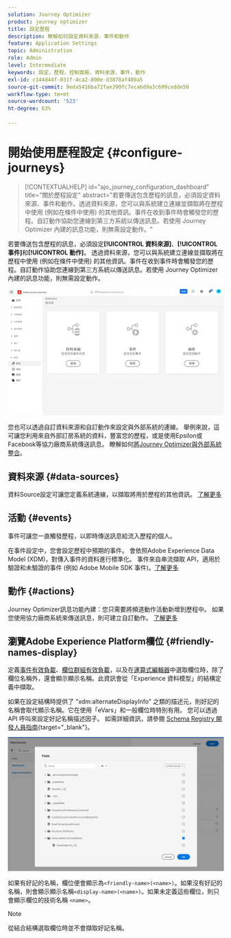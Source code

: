 ```yaml
---
solution: Journey Optimizer
product: journey optimizer
title: 設定歷程
description: 瞭解如何設定資料來源、事件和動作
feature: Application Settings
topic: Administration
role: Admin
level: Intermediate
keywords: 設定，歷程，控制面板，資料來源，事件，動作
exl-id: c144d44f-031f-4ca2-800e-d3878af400a5
source-git-commit: 9eda5416ba72fae390fc7eca6d9a3c699cedde50
workflow-type: tm+mt
source-wordcount: '523'
ht-degree: 63%

---
```


# 開始使用歷程設定 {#configure-journeys}

>[!CONTEXTUALHELP]
>id="ajo_journey_configuration_dashboard"
>title="關於歷程設定"
>abstract="若要傳送包含歷程的訊息，必須設定資料來源、事件和動作。透過資料來源，您可以與系統建立連線並擷取將在歷程中使用 (例如在條件中使用) 的其他資訊。事件在收到事件時會觸發您的歷程。自訂動作協助您連線到第三方系統以傳送訊息。若使用 Journey Optimizer 內建的訊息功能，則無需設定動作。"

若要傳送包含歷程的訊息，必須設定&#x200B;**[!UICONTROL 資料來源]**、**[!UICONTROL 事件]**&#x200B;和&#x200B;**[!UICONTROL 動作]**。 透過資料來源，您可以與系統建立連線並擷取將在歷程中使用 (例如在條件中使用) 的其他資訊。事件在收到事件時會觸發您的歷程。自訂動作協助您連線到第三方系統以傳送訊息。若使用 Journey Optimizer 內建的訊息功能，則無需設定動作。


![](assets/admin-menu.png)

您也可以透過自訂資料來源和自訂動作來設定與外部系統的連線。 舉例來說，這可讓您利用來自外部訂房系統的資料，豐富您的歷程，或是使用Epsilon或Facebook等協力廠商系統傳送訊息。 瞭解如何[將Journey Optimizer與外部系統整合](external-systems.md)。

## 資料來源 {#data-sources}

資料Source設定可讓您定義系統連線，以擷取將用於歷程的其他資訊。 [了解更多](../../using/datasource/about-data-sources.md)

## 活動 {#events}

事件可讓您一直觸發歷程，以即時傳送訊息給流入歷程的個人。

在事件設定中，您會設定歷程中預期的事件。 會依照Adobe Experience Data Model (XDM)，對傳入事件的資料進行標準化。 事件來自串流擷取 API，適用於驗證和未驗證的事件 (例如 Adobe Mobile SDK 事件)。[了解更多](../../using/event/about-events.md)

## 動作 {#actions}

Journey Optimizer訊息功能內建：您只需要將頻道動作活動新增到歷程中。 如果您使用協力廠商系統來傳送訊息，則可建立自訂動作。 [了解更多](../../using/action/action.md)

## 瀏覽Adobe Experience Platform欄位 {#friendly-names-display}

定義[事件有效負載](../event/about-creating.md#define-the-payload-fields)、[欄位群組有效負載](../datasource/configure-data-sources.md#define-field-groups)，以及在[運算式編輯器](../building-journeys/expression/expressionadvanced.md)中選取欄位時，除了欄位名稱外，還會顯示顯示名稱。此資訊會從「Experience 資料模型」的結構定義中擷取。

如果在設定結構時提供了 &quot;xdm:alternateDisplayInfo&quot; 之類的描述元，則好記的名稱會取代顯示名稱。它在使用「eVars」和一般欄位時特別有用。 您可以透過 API 呼叫來設定好記名稱描述因子。 如需詳細資訊，請參閱 [Schema Registry 開發人員指南](https://experienceleague.adobe.com/docs/experience-platform/xdm/api/getting-started.html?lang=zh-Hant){target="_blank"}。

![](assets/xdm-from-descriptors.png)

如果有好記的名稱，欄位便會顯示為`<friendly-name>(<name>)`。如果沒有好記的名稱，則會顯示顯示名稱`<display-name>(<name>)`。如果未定義這些欄位，則只會顯示欄位的技術名稱 `<name>`。

>[!NOTE]
>
>從結合結構選取欄位時並不會擷取好記名稱。

